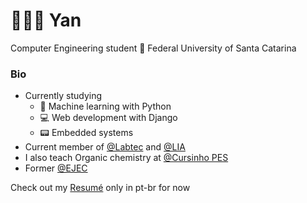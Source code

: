 # 👨🏻‍💻 Yan 

Computer Engineering student 🌿 Federal University of Santa Catarina

### Bio

- Currently studying 
    - :robot: Machine learning with Python
    - :computer: Web development with Django
    - :pager: Embedded systems
- Current member of [@Labtec](https://labtec.ufsc.br/) and [@LIA](https://github.com/Liga-IA)
- I also teach Organic chemistry at [@Cursinho PES](https://pes.ufsc.br/)
- Former [@EJEC](https://ejec.ufsc.br/)

Check out my [Resumé](https://drive.google.com/file/d/1IpNWTg7hE8ZEw73QJ8gQVzChbDZpjkNi/view?usp=sharing) only in pt-br for now
